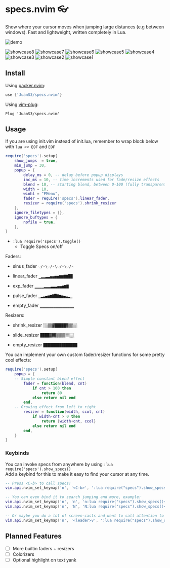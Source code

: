 # specs.nvim 👓
Show where your cursor moves when jumping large distances (e.g between windows). Fast and lightweight, written completely in Lua.

![demo](https://user-images.githubusercontent.com/28115337/111098526-90923e00-853b-11eb-8e7c-c5892d64c180.gif)

![showcase8](https://user-images.githubusercontent.com/28115337/112546694-aa404a80-8db1-11eb-8b1a-588ee62bfca5.gif)
![showcase7](https://user-images.githubusercontent.com/28115337/112546696-ab717780-8db1-11eb-8753-65205dd81535.gif)
![showcase6](https://user-images.githubusercontent.com/28115337/112546697-ab717780-8db1-11eb-85f4-9d68c2884103.gif)
![showcase5](https://user-images.githubusercontent.com/28115337/112546698-ac0a0e00-8db1-11eb-96bf-b1f3f5bca601.gif)
![showcase4](https://user-images.githubusercontent.com/28115337/112546699-ac0a0e00-8db1-11eb-8c6a-a1ecbdca410f.gif)
![showcase3](https://user-images.githubusercontent.com/28115337/112546700-ac0a0e00-8db1-11eb-80b7-f5ff0b9c052c.gif)
![showcase2](https://user-images.githubusercontent.com/28115337/112546701-aca2a480-8db1-11eb-8338-1cf695404881.gif)
![showcase1](https://user-images.githubusercontent.com/28115337/112546702-aca2a480-8db1-11eb-9cfb-8a068b06abf7.gif)

## Install
Using [packer.nvim](https://github.com/wbthomason/packer.nvim):
```lua
use {'JuanS3/specs.nvim'}
```
Using [vim-plug](https://github.com/junegunn/vim-plug):
```vimscript
Plug 'JuanS3/specs.nvim'
```
## Usage
If you are using init.vim instead of init.lua, remember to wrap block below with `lua << EOF` and `EOF`
```lua
require('specs').setup{ 
    show_jumps  = true,
    min_jump = 30,
    popup = {
        delay_ms = 0, -- delay before popup displays
        inc_ms = 10, -- time increments used for fade/resize effects 
        blend = 10, -- starting blend, between 0-100 (fully transparent), see :h winblend
        width = 10,
        winhl = "PMenu",
        fader = require('specs').linear_fader,
        resizer = require('specs').shrink_resizer
    },
    ignore_filetypes = {},
    ignore_buftypes = {
        nofile = true,
    },
}
```

- `:lua require('specs').toggle()`
    - Toggle Specs on/off

Faders:
- sinus_fader    `⌣/⌢\⌣/⌢\⌣/⌢\⌣/⌢`
- linear_fader   `▁▂▂▃▃▄▄▅▅▆▆▇▇██`
- exp_fader      `▁▁▁▁▂▂▂▃▃▃▄▄▅▆▇`

- pulse_fader    `▁▂▃▄▅▆▇█▇▆▅▄▃▂▁`

- empty_fader    `▁▁▁▁▁▁▁▁▁▁▁▁▁▁▁`

Resizers:
- shrink_resizer `░░▒▒▓█████▓▒▒░░`

- slide_resizer  `████▓▓▓▒▒▒▒░░░░`

- empty_resizer  `███████████████`

You can implement your own custom fader/resizer functions for some pretty cool effects:
```lua
require('specs').setup{ 
    popup = {
	-- Simple constant blend effect
        fader = function(blend, cnt)
            if cnt > 100 then
                return 80
            else return nil end
        end,
	-- Growing effect from left to right
        resizer = function(width, ccol, cnt)
            if width-cnt > 0 then
                return {width+cnt, ccol}
            else return nil end
        end,
    }
}
```

### Keybinds

You can invoke specs from anywhere by using `:lua require('specs').show_specs()`  
Add a keybind for this to make it easy to find your cursor at any time.

```lua
-- Press <C-b> to call specs!
vim.api.nvim_set_keymap('n', '<C-b>', ':lua require("specs").show_specs()', { noremap = true, silent = true })

-- You can even bind it to search jumping and more, example:
vim.api.nvim_set_keymap('n', 'n', 'n:lua require("specs").show_specs()<CR>', { noremap = true, silent = true })
vim.api.nvim_set_keymap('n', 'N', 'N:lua require("specs").show_specs()<CR>', { noremap = true, silent = true })

-- Or maybe you do a lot of screen-casts and want to call attention to a specific line of code:
vim.api.nvim_set_keymap('n', '<leader>v', ':lua require("specs").show_specs({width = 97, winhl = "Search", delay_ms = 610, inc_ms = 21})<CR>', { noremap = true, silent = true })
```

## Planned Features
- [ ] More builtin faders + resizers
- [ ] Colorizers
- [ ] Optional highlight on text yank
